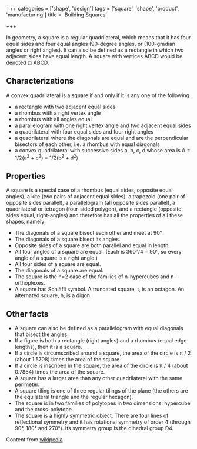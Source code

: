 +++
categories = ['shape', 'design']
tags = ['square', 'shape', 'product', 'manufacturing']
title = 'Building Squares'

+++

In geometry, a square is a regular quadrilateral, which means that it has four equal sides and four equal angles (90-degree angles, or (100-gradian angles or right angles). It can also be defined as a rectangle in which two adjacent sides have equal length. A square with vertices ABCD would be denoted ◻ ABCD. <!--more-->

## Characterizations

A convex quadrilateral is a square if and only if it is any one of the following

* a rectangle with two adjacent equal sides
* a rhombus with a right vertex angle
* a rhombus with all angles equal
* a parallelogram with one right vertex angle and two adjacent equal sides
* a quadrilateral with four equal sides and four right angles
* a quadrilateral where the diagonals are equal and are the perpendicular bisectors of each other, i.e. a rhombus with equal diagonals
* a convex quadrilateral with successive sides a, b, c, d whose area is A = 1/2(a<sup>2</sup> + c<sup>2</sup>) =  1/2(b<sup>2</sup> + d<sup>2</sup>)

## Properties
A square is a special case of a rhombus (equal sides, opposite equal angles), a kite (two pairs of adjacent equal sides), a trapezoid (one pair of opposite sides parallel), a parallelogram (all opposite sides parallel), a quadrilateral or tetragon (four-sided polygon), and a rectangle (opposite sides equal, right-angles) and therefore has all the properties of all these shapes, namely:

* The diagonals of a square bisect each other and meet at 90°
* The diagonals of a square bisect its angles.
* Opposite sides of a square are both parallel and equal in length.
* All four angles of a square are equal. (Each is 360°/4 = 90°, so every angle of a square is a right angle.)
* All four sides of a square are equal.
* The diagonals of a square are equal.
* The square is the n=2 case of the families of n-hypercubes and n-orthoplexes.
* A square has Schläfli symbol. A truncated square, t, is an octagon. An alternated square, h, is a digon.

## Other facts

* A square can also be defined as a parallelogram with equal diagonals that bisect the angles.
* If a figure is both a rectangle (right angles) and a rhombus (equal edge lengths), then it is a square.
* If a circle is circumscribed around a square, the area of the circle is π / 2 (about 1.5708) times the area of the square.
* If a circle is inscribed in the square, the area of the circle is π / 4 (about 0.7854) times the area of the square.
* A square has a larger area than any other quadrilateral with the same perimeter.
* A square tiling is one of three regular tilings of the plane (the others are the equilateral triangle and the regular hexagon).
* The square is in two families of polytopes in two dimensions: hypercube and the cross-polytope.
* The square is a highly symmetric object. There are four lines of reflectional symmetry and it has rotational symmetry of order 4 (through 90°, 180° and 270°). Its symmetry group is the dihedral group D4.

Content from [wikipedia](https://en.wikipedia.org/wiki/Square)
